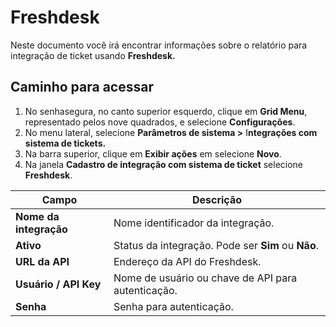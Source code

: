 # Freshdesk

Neste documento você irá encontrar informações sobre o relatório para integração de ticket usando **Freshdesk.**

## Caminho para acessar

1. No senhasegura, no canto superior esquerdo, clique em **Grid Menu**, representado pelos nove quadrados, e selecione **Configurações**.  
2. No menu lateral, selecione **Parâmetros de sistema \>** I**ntegrações com sistema de tickets.**  
3. Na barra superior, clique em **Exibir ações** em selecione **Novo**.  
1. Na janela **Cadastro de integração com sistema de ticket** selecione **Freshdesk**.

| Campo | Descrição |
| ----- | ----- |
| **Nome da integração** | Nome identificador da integração. |
| **Ativo** | Status da integração. Pode ser **Sim** ou **Não**. |
| **URL da API** | Endereço da API do Freshdesk. |
| **Usuário / API Key** | Nome de usuário ou chave de API para autenticação. |
| **Senha** | Senha para autenticação. |
